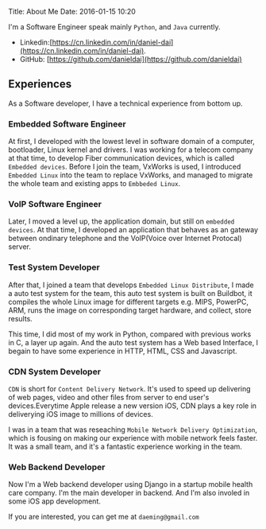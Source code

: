 Title: About Me
Date: 2016-01-15 10:20


I'm a Software Engineer speak mainly `Python`, and `Java` currently. 

* Linkedin:[https://cn.linkedin.com/in/daniel-dai](https://cn.linkedin.com/in/daniel-dai).
* GitHub: [https://github.com/danieldai](https://github.com/danieldai)


## Experiences

As a Software developer, I have a technical experience from bottom up.

### Embedded Software Engineer

At first, I developed with the lowest level in software domain of a computer, bootloader, Linux kernel and drivers. I was working for a telecom company at that time, to develop Fiber communication devices, which is called `Embedded devices`. Before I join the team, VxWorks is used, I introduced `Embedded Linux` into the team to replace VxWorks, and managed to migrate the whole team and existing apps to `Embbeded Linux`.

### VoIP Software Engineer

Later, I moved a level up, the application domain, but still on `embedded devices`. At that time, I developed an application that behaves as an gateway between ondinary telephone and the VoIP(Voice over Internet Protocal) server.

### Test System Developer

After that, I joined a team that develops `Embedded Linux Distribute`, I made a auto test system for the team, this auto test system is built on Buildbot, it compiles the whole Linux image for different targets e.g. MIPS, PowerPC, ARM, runs the image on corresponding target hardware, and collect, store results.

This time, I did most of my work in Python, compared with previous works in C, a layer up again. And the auto test system has a Web based Interface, I begain to have some experience in HTTP, HTML, CSS and Javascript.

### CDN System Developer

`CDN` is short for `Content Delivery Network`. It's used to speed up delivering of web pages, video and other files from server to end user's devices.Everytime Apple release a new version iOS, CDN plays a key role in deliverying iOS image to millions of devices.

I was in a team that was reseaching `Mobile Network Delivery Optimization`, which is fousing on making our experience with mobile network feels faster. It was a small team, and it's a fantastic experience working in the team.

### Web Backend Developer

Now I'm a Web backend developer using Django in a startup mobile health care company. I'm the main developer in backend. And I'm also involed in some iOS app development.


If you are interested, you can get me at `daeming@gmail.com`
